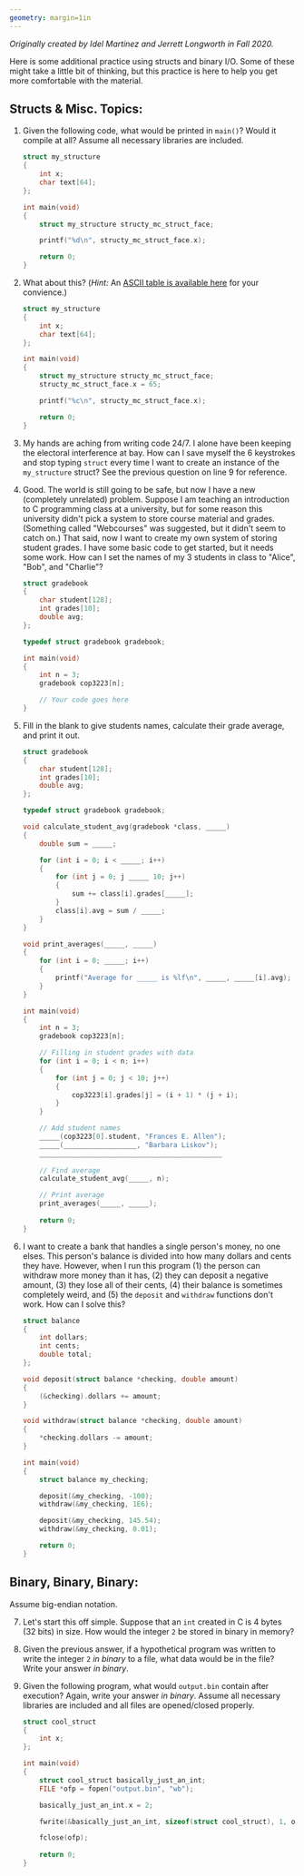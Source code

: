 ```yaml
---
geometry: margin=1in
---
```


*Originally created by Idel Martinez and Jerrett Longworth in Fall 2020.*

Here is some additional practice using structs and binary I/O. Some of these might take a little bit of thinking, but this practice is here to help you get more comfortable with the material.


## Structs & Misc. Topics:

1. Given the following code, what would be printed in `main()`? Would it compile at all? Assume all necessary libraries are included.

	``` c
	struct my_structure
	{
		int x;
		char text[64];
	};

	int main(void)
	{
		struct my_structure structy_mc_struct_face;

		printf("%d\n", structy_mc_struct_face.x);

		return 0;
	}
	```

2. What about this? (*Hint:* An [ASCII table is available here](http://www.asciitable.com/) for your convience.)

	``` c lineNumber
	struct my_structure
	{
		int x;
		char text[64];
	};

	int main(void)
	{
		struct my_structure structy_mc_struct_face;
		structy_mc_struct_face.x = 65;

		printf("%c\n", structy_mc_struct_face.x);

		return 0;
	}
	```

3. My hands are aching from writing code 24/7. I alone have been keeping the electoral interference at bay. How can I save myself the 6 keystrokes and stop typing `struct` every time I want to create an instance of the `my_structure` struct? See the previous question on line 9 for reference.


4. Good. The world is still going to be safe, but now I have a new (completely unrelated) problem. Suppose I am teaching an introduction to C programming class at a university, but for some reason this university didn't pick a system to store course material and grades. (Something called "Webcourses" was suggested, but it didn't seem to catch on.) That said, now I want to create my own system of storing student grades. I have some basic code to get started, but it needs some work. How can I set the names of my 3 students in class to "Alice", "Bob", and "Charlie"?

	``` c
	struct gradebook
	{
		char student[128];
		int grades[10];
		double avg;
	};

	typedef struct gradebook gradebook;

	int main(void)
	{
		int n = 3;
		gradebook cop3223[n];

		// Your code goes here
	}
	```

5. Fill in the blank to give students names, calculate their grade average, and print it out.

	``` c
	struct gradebook
	{
		char student[128];
		int grades[10];
		double avg;
	};

	typedef struct gradebook gradebook;

	void calculate_student_avg(gradebook *class, _____)
	{
		double sum = _____;
	
		for (int i = 0; i < _____; i++)
		{
			for (int j = 0; j _____ 10; j++)
			{
				sum += class[i].grades[_____];
			}
			class[i].avg = sum / _____;
		}
	}

	void print_averages(_____, _____)
	{
		for (int i = 0; _____; i++)
		{
			printf("Average for _____ is %lf\n", _____, _____[i].avg);
		}
	}

	int main(void)
	{
		int n = 3;
		gradebook cop3223[n];

		// Filling in student grades with data
		for (int i = 0; i < n; i++)
		{
			for (int j = 0; j < 10; j++)
			{
				cop3223[i].grades[j] = (i + 1) * (j + i);
			}
		}

		// Add student names
		_____(cop3223[0].student, "Frances E. Allen");
		_____(__________________, "Barbara Liskov");
		_____________________________________________
		
		// Find average
		calculate_student_avg(_____, n);

		// Print average
		print_averages(_____, _____);
		
		return 0;
	}
	```

6. I want to create a bank that handles a single person's money, no one elses. This person's balance is divided into how many dollars and cents they have. However, when I run this program (1) the person can withdraw more money than it has, (2) they can deposit a negative amount, (3) they lose all of their cents, (4) their balance is sometimes completely weird, and (5) the `deposit` and `withdraw` functions don't work. How can I solve this?

	``` c
	struct balance
	{
		int dollars;
		int cents;
		double total;
	};

	void deposit(struct balance *checking, double amount)
	{
		(&checking).dollars += amount;
	}

	void withdraw(struct balance *checking, double amount)
	{
		*checking.dollars -= amount;
	}
	
	int main(void)
	{
		struct balance my_checking;

		deposit(&my_checking, -100);
		withdraw(&my_checking, 1E6);

		deposit(&my_checking, 145.54);
		withdraw(&my_checking, 0.01);

		return 0;
	}
	```


## Binary, Binary, Binary:
Assume big-endian notation.

7. Let's start this off simple. Suppose that an `int` created in C is 4 bytes (32 bits) in size. How would the integer `2` be stored in binary in memory?


8. Given the previous answer, if a hypothetical program was written to write the integer `2` *in binary* to a file, what data would be in the file? Write your answer *in binary*.


9. Given the following program, what would `output.bin` contain after execution? Again, write your answer *in binary*. Assume all necessary libraries are included and all files are opened/closed properly.

	``` c
	struct cool_struct
	{
		int x;
	};

	int main(void)
	{
		struct cool_struct basically_just_an_int;
		FILE *ofp = fopen("output.bin", "wb");

		basically_just_an_int.x = 2;

		fwrite(&basically_just_an_int, sizeof(struct cool_struct), 1, ofp);

		fclose(ofp);
		
		return 0;
	}
	```
